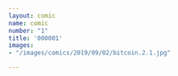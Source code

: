 ```yaml
---
layout: comic
name: comic
number: "1"
title: '000001'
images:
- "/images/comics/2019/09/02/bitcoin.2.1.jpg"

---
```

